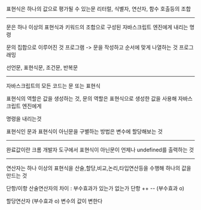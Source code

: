 표현식은 하나의 값으로 평가될 수 있는문 리터럴, 식별자, 연산자, 함수 호출등의 조합

---

문은 하나 이상의 표현식과 키워드의 조합으로 구성된 자바스크립트 엔진에게 내리는 명령

문의 집합으로 이루어진 것 프로그램 -> 문을 작성하고 순서에 맞게 나열하는 것 프로그래밍

선언문, 표현식문, 조건문, 반복문

---

자바스크립트의 모든 코드는 문 또는 표현식

표현식의 역할은 값을 생성하는 것, 문의 역할은 표현식으로 생성한 값을 사용해 자바스크립트 엔진에게

명령을 내리는것

표현식인 문과 표현식이 아닌문을 구별하는 방법은 변수에 할당해보는 것

---

완료값이란 크롬 개발자 도구에서 표현식이 아닌문이 언제나 undefined를 출력하는 것

---

연산자는 하나 이상의 표현식을 산술,할당,비교,논리,타입연산등을 수행해 하나의 값을 만드는 것

단항/이항 산술연산자의 차이 : 부수효과가 있는가 없는가 단항 ++ -- (부수효과 o)

할당연산자 (부수효과 o) 변수의 값이 변한다

